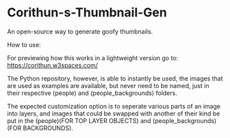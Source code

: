 # Corithun-s-Thumbnail-Gen
An open-source way to generate goofy thumbnails.


How to use:


For previewing how this works in a lightweight version go to: 
https://corithun.w3spaces.com/

The Python repository, however, is able to instantly be used, the images that are used as examples are available, but never need
to be named, just in their respective (people) and (people_backgrounds) folders.


The expected  customization option is to seperate various parts of an image into layers, and images that could be swapped with
another of their kind be put in the (people)(FOR TOP LAYER OBJECTS) and (people_backgrounds)(FOR BACKGROUNDS).
